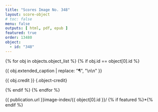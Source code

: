 ```yaml
---
title: "Scores Image No. 348"
layout: score-object
# toc: false
menu: false
outputs: [ html, pdf, epub ]
featured: true
order: 13480
object:
  - id: "348"
---
```


{% for obj in objects.object_list %}
{% if obj.id == object[0].id %}

{{ obj.extended_caption | replace: "¶", "\n\n" }}

{{ obj.credit }} {.object-credit}

{% endif %}
{% endfor %}

<div class="object-credit object-url is-print-only">

{{ publication.url }}image-index/{{ object[0].id }}/ {% if featured %}*{% endif %}

</div>
